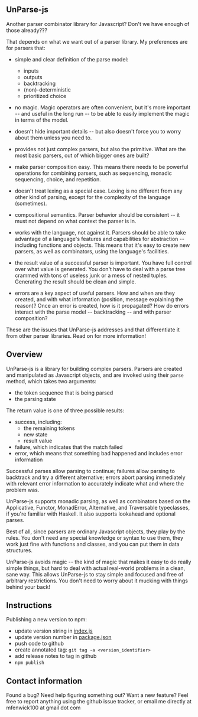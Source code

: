 ## UnParse-js ##

Another parser combinator library for Javascript?  Don't we have enough of those already???

That depends on what we want out of a parser library.  My preferences are for parsers that:

 - simple and clear definition of the parse model:
   - inputs
   - outputs
   - backtracking
   - (non)-deterministic 
   - prioritized choice
 
 - no magic.  Magic operators are often convenient, but it's more important -- 
   and useful in the long run -- to be able to easily implement the magic in
   terms of the model.

 - doesn't hide important details -- but also doesn't force you to worry about
   them unless you need to.

 - provides not just complex parsers, but also the primitive.  What are the most 
   basic parsers, out of which bigger ones are built?  
 
 - make parser composition easy.  This means there needs to be
   powerful operations for combining parsers, such as sequencing, monadic 
   sequencing, choice, and repetition.
 
 - doesn't treat lexing as a special case.  Lexing is no different from any
   other kind of parsing, except for the complexity of the language (sometimes).

 - compositional semantics.  Parser behavior should be consistent -- it must not
   depend on what context the parser is in.
 
 - works with the language, not against it.  Parsers should be able to take 
   advantage of a language's features and capabilities for abstraction -- 
   including functions and objects.  This means that it's easy to create new
   parsers, as well as combinators, using the language's facilities.

 - the result value of a successful parser is important.  You have full control
   over what value is generated.  You don't have to deal with a parse tree 
   crammed with tons of useless junk or a mess of nested tuples.  Generating the
   result should be clean and simple.

 - errors are a key aspect of useful parsers.  How and when are they created,
   and with what information (position, message explaining the reason)?  Once
   an error is created, how is it propagated?  How do errors interact with the
   parse model -- backtracking -- and with parser composition?

These are the issues that UnParse-js addresses and that differentiate it from
other parser libraries.  Read on for more information!
 

## Overview ##

UnParse-js is a library for building complex parsers.  Parsers are created and
manipulated as Javascript objects, and are invoked using their `parse` method,
which takes two arguments:

 - the token sequence that is being parsed
 - the parsing state

The return value is one of three possible results:

 - success, including:
    - the remaining tokens
    - new state
    - result value
 - failure, which indicates that the match failed
 - error, which means that something bad happened and includes error information

Successful parses allow parsing to continue; failures allow parsing to backtrack
and try a different alternative; errors abort parsing immediately with relevant
error information to accurately indicate what and where the problem was.

UnParse-js supports monadic parsing, as well as combinators based on the Applicative,
Functor, MonadError, Alternative, and Traversable typeclasses, if you're familiar
with Haskell.  It also supports lookahead and optional parses.  

Best of all, since parsers are ordinary Javascript objects, they play by the rules. 
You don't need any special knowledge or syntax to use them, they work just fine
with functions and classes, and you can put them in data structures.

UnParse-js avoids magic -- the kind of magic that makes it easy to do really simple
things, but hard to deal with actual real-world problems in a clean, sane way.
This allows UnParse-js to stay simple and focused and free of arbitrary restrictions.
You don't need to worry about it mucking with things behind your back!

## Instructions ##

Publishing a new version to npm:

 - update version string in [index.js](./index.js)
 - update version number in [package.json](./package.json)
 - push code to github
 - create annotated tag: `git tag -a <version_identifier>`
 - add release notes to tag in github
 - `npm publish`

## Contact information ##

Found a bug?  Need help figuring something out?  Want a new feature?  Feel free
to report anything using the github issue tracker, or email me directly at
mfenwick100 at gmail dot com

